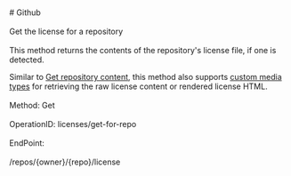 <br>#     Github</br>
<br>Get the license for a repository</br>
<br>This method returns the contents of the repository's license file, if one is detected.

Similar to [Get repository content](https://developer.github.com/v3/repos/contents/#get-repository-content), this method also supports [custom media types](https://developer.github.com/v3/repos/contents/#custom-media-types) for retrieving the raw license content or rendered license HTML.</br>
<br>Method: Get</br>
<br>OperationID: licenses/get-for-repo</br>
<br>EndPoint:</br>
<br>/repos/{owner}/{repo}/license</br>
